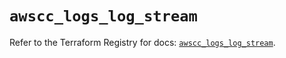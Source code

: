 # `awscc_logs_log_stream`

Refer to the Terraform Registry for docs: [`awscc_logs_log_stream`](https://registry.terraform.io/providers/hashicorp/awscc/0.70.0/docs/resources/logs_log_stream).
